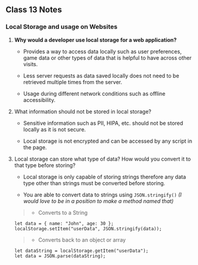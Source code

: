 ## Class 13 Notes

### Local Storage and usage on Websites

1. **Why would a developer use local storage for a web application?**

    - Provides a way to access data locally such as user preferences, game data or other types of data that is helpful to have across other visits.

    - Less server requests as data saved locally does not need to be retrieved multiple times from the server.

    - Usage during different network conditions such as offline accessibility.

2. What information should not be stored in local storage?

    - Sensitive information such as PII, HIPA, etc. should not be stored locally as it is not secure.

    - Local storage is not encrypted and can be accessed by any script in the page.

3. Local storage can store what type of data? How would you convert it to that type before storing?

    - Local storage is only capable of storing strings therefore any data type other than strings must be converted before storing.

    - You are able to convert data to strings using `JSON.stringify()` *(I would love to be in a position to make a method named that)*

    >- Converts to a String
    ```
    let data = { name: "John", age: 30 };
    localStorage.setItem("userData", JSON.stringify(data));
    ```

    >- Converts back to an object or array
    ```
    let dataString = localStorage.getItem("userData");
    let data = JSON.parse(dataString);
    ```